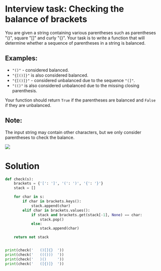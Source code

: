 # Interview task: Checking the balance of brackets

You are given a string containing various parentheses such as parentheses "()", square "[]" and curly "{}". Your task is to write a function that will determine whether a sequence of parentheses in a string is balanced.

## Examples:

- `"()"` - considered balanced.
- `"{[()]}"` is also considered balanced.
- `"{[()]}"` - considered unbalanced due to the sequence `"(]"`.
- `"(()"` is also considered unbalanced due to the missing closing parenthesis.
   
Your function should return `True` if the parentheses are balanced and `False` if they are unbalanced.

## Note:

The input string may contain other characters, but we only consider parentheses to check the balance.

![](https://media.giphy.com/media/hYrsNV7n0HYi0Xx9QR/giphy.gif)

# Solution

```python
def check(s):
    brackets = {'[': ']', '(': ')', '{': '}'}
    stack = []

    for char in s:
        if char in brackets.keys():
            stack.append(char)
        elif char in brackets.values():
            if stack and brackets.get(stack[-1], None) == char:
                stack.pop()
            else:
                stack.append(char)

    return not stack


print(check('   ()[]{}  '))
print(check('   ((()))  '))
print(check('   )()     '))
print(check('   ([{)]}  '))
```

